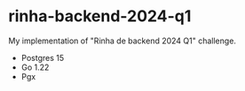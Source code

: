 # rinha-backend-2024-q1

My implementation of "Rinha de backend 2024 Q1" challenge.

- Postgres 15
- Go 1.22
- Pgx
